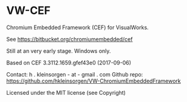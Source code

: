 # VW-CEF
Chromium Embedded Framework (CEF) for VisualWorks.

See 
https://bitbucket.org/chromiumembedded/cef

Still at an very early stage. 
Windows only.

Based on CEF 3.3112.1659.gfef43e0 (2017-09-06)

Contact: h . kleinsorgen - at - gmail . com
Github repo: https://github.com/hkleinsorgen/VW-ChromiumEmbeddedFramework

Licensed under the MIT license (see Copyright)